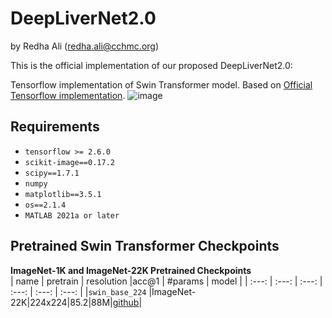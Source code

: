 # DeepLiverNet2.0
by Redha Ali (redha.ali@cchmc.org)

This is the official implementation of our proposed DeepLiverNet2.0:

Tensorflow implementation of Swin Transformer model.
Based on [Official Tensorflow implementation](https://github.com/almahdir1/Swin-Transformer-TF).
![image](https://user-images.githubusercontent.com/24825165/121768619-038e6d80-cb9a-11eb-8cb7-daa827e7772b.png)

## Requirements
- `tensorflow >= 2.6.0`
- `scikit-image==0.17.2`
- `scipy==1.7.1`
- `numpy`
- `matplotlib==3.5.1`
- `os==2.1.4`
- `MATLAB 2021a or later`

## Pretrained Swin Transformer Checkpoints
**ImageNet-1K and ImageNet-22K Pretrained Checkpoints**  
| name | pretrain | resolution |acc@1 | #params | model |
| :---: | :---: | :---: | :---: | :---: | :---: |
|`swin_base_224` |ImageNet-22K|224x224|85.2|88M|[github](https://github.com/rishigami/Swin-Transformer-TF/releases/download/v0.1-tf-swin-weights/swin_base_224.tgz)|
